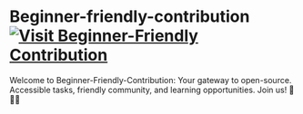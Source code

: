 # Beginner-friendly-contribution[![Visit Beginner-Friendly Contribution](https://img.shields.io/badge/Visit-Beginner--Friendly%20Contribution-green?style=for-the-badge&logo=appveyor)](https://www.example.com)


Welcome to Beginner-Friendly-Contribution: Your gateway to open-source. Accessible tasks, friendly community, and learning opportunities. Join us! 🚀🌟🤗
